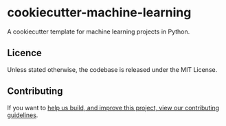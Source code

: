 # cookiecutter-machine-learning

A cookiecutter template for machine learning projects in Python.

## Licence

Unless stated otherwise, the codebase is released under the MIT License.

## Contributing

If you want to [help us build, and improve this project, view our contributing
guidelines][docs-contributing].

[docs-contributing]: ./CONTRIBUTING.md
